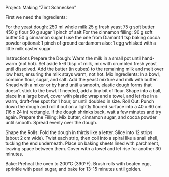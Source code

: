 Project: Making "Zimt Schnecken"

First we need the Ingredients:

For the yeast dough:
250 ml whole milk
25 g fresh yeast
75 g soft butter
450 g flour
50 g sugar
1 pinch of salt
For the cinnamon filling:
90 g soft butter
50 g cinnamon sugar I use the one from Diamant
1 tsp baking cocoa powder
optional: 1 pinch of ground cardamom
also:
1 egg whisked with a little milk
caster sugar

Instructions
Prepare the Dough:
Warm the milk in a small pot until hand-warm (not hot). Set aside 5-6 tbsp of milk, mix with crumbled fresh yeast until dissolved. 
Add the butter (in cubes) to the remaining milk and melt over low heat, ensuring the milk stays warm, not hot.
Mix Ingredients:
In a bowl, combine flour, sugar, and salt. Add the yeast mixture and milk with butter. 
Knead with a mixer or by hand until a smooth, elastic dough forms that doesn’t stick to the bowl. 
If needed, add a tiny bit of flour. Shape into a ball, place in a large bowl, cover with plastic wrap and a towel, and let rise in a warm, draft-free spot for 1 hour, or until doubled in size.
Roll Out:
Punch down the dough and roll it out on a lightly floured surface into a 40 x 60 cm (16 x 24 in) rectangle. 
If the dough shrinks back, wait a few minutes and try again.
Prepare the Filling:
Mix butter, cinnamon sugar, and cocoa powder until smooth. Spread evenly over the dough.

Shape the Rolls:
Fold the dough in thirds like a letter. 
Slice into 12 strips (about 2 cm wide). 
Twist each strip, then coil into a spiral like a snail shell, tucking the end underneath. 
Place on baking sheets lined with parchment, leaving space between them. 
Cover with a towel and let rise for another 30 minutes.

Bake:
Preheat the oven to 200°C (390°F). Brush rolls with beaten egg, sprinkle with pearl sugar, and bake for 13-15 minutes until golden.
